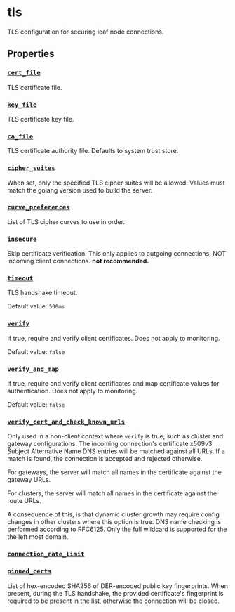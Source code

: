 # tls

TLS configuration for securing leaf node connections.

## Properties

### [`cert_file`](cert_file/README.md)

TLS certificate file.

### [`key_file`](key_file/README.md)

TLS certificate key file.

### [`ca_file`](ca_file/README.md)

TLS certificate authority file. Defaults to system trust store.

### [`cipher_suites`](cipher_suites/README.md)

When set, only the specified TLS cipher suites will be allowed. Values must match the golang version used to build the server.

### [`curve_preferences`](curve_preferences/README.md)

List of TLS cipher curves to use in order.

### [`insecure`](insecure/README.md)

Skip certificate verification. This only applies to outgoing connections, NOT incoming client connections. **not recommended.**

### [`timeout`](timeout/README.md)

TLS handshake timeout.

Default value: `500ms`

### [`verify`](verify/README.md)

If true, require and verify client certificates. Does not apply to monitoring.

Default value: `false`

### [`verify_and_map`](verify_and_map/README.md)

If true, require and verify client certificates and map certificate values for authentication. Does not apply to monitoring.

Default value: `false`

### [`verify_cert_and_check_known_urls`](verify_cert_and_check_known_urls/README.md)

Only used in a non-client context where `verify` is true, such as cluster and gateway configurations.
The incoming connection's certificate x509v3 Subject Alternative Name DNS entries will be matched against
all URLs. If a match is found, the connection is accepted and rejected otherwise.

For gateways, the server will match all names in the certificate against the gateway URLs.

For clusters, the server will match all names in the certificate against the route URLs.

A consequence of this, is that dynamic cluster growth may require config changes in other clusters where this
option is true. DNS name checking is performed according to RFC6125. Only the full wildcard is supported for the
the left most domain.

### [`connection_rate_limit`](connection_rate_limit/README.md)



### [`pinned_certs`](pinned_certs/README.md)

List of hex-encoded SHA256 of DER-encoded public key fingerprints. When present, during the TLS handshake, the
provided certificate's fingerprint is required to be present in the list, otherwise the connection will be
closed.

